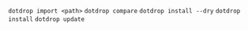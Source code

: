 `dotdrop import <path>`
`dotdrop compare`
`dotdrop install --dry`
`dotdrop install`
`dotdrop update`
